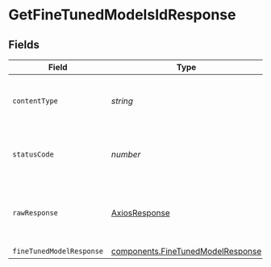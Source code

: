 # GetFineTunedModelsIdResponse


## Fields

| Field                                                                                  | Type                                                                                   | Required                                                                               | Description                                                                            |
| -------------------------------------------------------------------------------------- | -------------------------------------------------------------------------------------- | -------------------------------------------------------------------------------------- | -------------------------------------------------------------------------------------- |
| `contentType`                                                                          | *string*                                                                               | :heavy_check_mark:                                                                     | HTTP response content type for this operation                                          |
| `statusCode`                                                                           | *number*                                                                               | :heavy_check_mark:                                                                     | HTTP response status code for this operation                                           |
| `rawResponse`                                                                          | [AxiosResponse](https://axios-http.com/docs/res_schema)                                | :heavy_check_mark:                                                                     | Raw HTTP response; suitable for custom response parsing                                |
| `fineTunedModelResponse`                                                               | [components.FineTunedModelResponse](../../models/components/finetunedmodelresponse.md) | :heavy_minus_sign:                                                                     | OK                                                                                     |